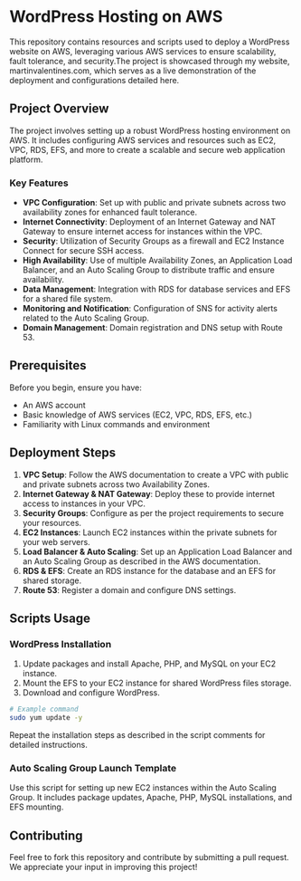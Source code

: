 
# WordPress Hosting on AWS

This repository contains resources and scripts used to deploy a WordPress website on AWS, leveraging various AWS services to ensure scalability, fault tolerance, and security.The project is showcased through my website, martinvalentines.com, which serves as a live demonstration of the deployment and configurations detailed here.

## Project Overview

The project involves setting up a robust WordPress hosting environment on AWS. It includes configuring AWS services and resources such as EC2, VPC, RDS, EFS, and more to create a scalable and secure web application platform.

### Key Features

- **VPC Configuration**: Set up with public and private subnets across two availability zones for enhanced fault tolerance.
- **Internet Connectivity**: Deployment of an Internet Gateway and NAT Gateway to ensure internet access for instances within the VPC.
- **Security**: Utilization of Security Groups as a firewall and EC2 Instance Connect for secure SSH access.
- **High Availability**: Use of multiple Availability Zones, an Application Load Balancer, and an Auto Scaling Group to distribute traffic and ensure availability.
- **Data Management**: Integration with RDS for database services and EFS for a shared file system.
- **Monitoring and Notification**: Configuration of SNS for activity alerts related to the Auto Scaling Group.
- **Domain Management**: Domain registration and DNS setup with Route 53.

## Prerequisites

Before you begin, ensure you have:

- An AWS account
- Basic knowledge of AWS services (EC2, VPC, RDS, EFS, etc.)
- Familiarity with Linux commands and environment

## Deployment Steps

1. **VPC Setup**: Follow the AWS documentation to create a VPC with public and private subnets across two Availability Zones.
2. **Internet Gateway & NAT Gateway**: Deploy these to provide internet access to instances in your VPC.
3. **Security Groups**: Configure as per the project requirements to secure your resources.
4. **EC2 Instances**: Launch EC2 instances within the private subnets for your web servers.
5. **Load Balancer & Auto Scaling**: Set up an Application Load Balancer and an Auto Scaling Group as described in the AWS documentation.
6. **RDS & EFS**: Create an RDS instance for the database and an EFS for shared storage.
7. **Route 53**: Register a domain and configure DNS settings.

## Scripts Usage

### WordPress Installation

1. Update packages and install Apache, PHP, and MySQL on your EC2 instance.
2. Mount the EFS to your EC2 instance for shared WordPress files storage.
3. Download and configure WordPress.

```bash
# Example command
sudo yum update -y
```

Repeat the installation steps as described in the script comments for detailed instructions.

### Auto Scaling Group Launch Template

Use this script for setting up new EC2 instances within the Auto Scaling Group. It includes package updates, Apache, PHP, MySQL installations, and EFS mounting.

## Contributing

Feel free to fork this repository and contribute by submitting a pull request. We appreciate your input in improving this project!


